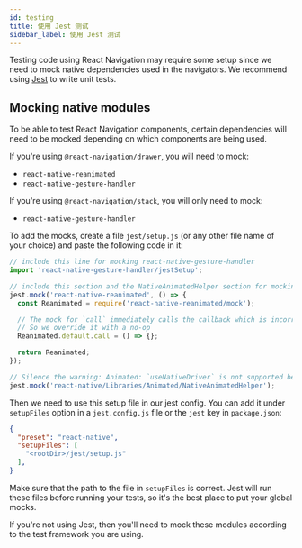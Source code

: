 ```yaml
---
id: testing
title: 使用 Jest 测试
sidebar_label: 使用 Jest 测试
---
```


Testing code using React Navigation may require some setup since we need to mock native dependencies used in the navigators. We recommend using [Jest](https://jestjs.io) to write unit tests.

## Mocking native modules

To be able to test React Navigation components, certain dependencies will need to be mocked depending on which components are being used.

If you're using `@react-navigation/drawer`, you will need to mock:

- `react-native-reanimated`
- `react-native-gesture-handler`

If you're using `@react-navigation/stack`, you will only need to mock:

- `react-native-gesture-handler`

To add the mocks, create a file `jest/setup.js` (or any other file name of your choice) and paste the following code in it:

```js
// include this line for mocking react-native-gesture-handler
import 'react-native-gesture-handler/jestSetup';

// include this section and the NativeAnimatedHelper section for mocking react-native-reanimated
jest.mock('react-native-reanimated', () => {
  const Reanimated = require('react-native-reanimated/mock');

  // The mock for `call` immediately calls the callback which is incorrect
  // So we override it with a no-op
  Reanimated.default.call = () => {};

  return Reanimated;
});

// Silence the warning: Animated: `useNativeDriver` is not supported because the native animated module is missing
jest.mock('react-native/Libraries/Animated/NativeAnimatedHelper');
```

Then we need to use this setup file in our jest config. You can add it under `setupFiles` option in a `jest.config.js` file or the `jest` key in `package.json`:

```json
{
  "preset": "react-native",
  "setupFiles": [
    "<rootDir>/jest/setup.js"
  ],
}
```

Make sure that the path to the file in `setupFiles` is correct. Jest will run these files before running your tests, so it's the best place to put your global mocks.

If you're not using Jest, then you'll need to mock these modules according to the test framework you are using.
